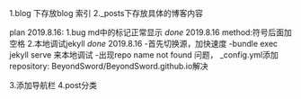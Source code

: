 1.blog 下存放blog 索引
2._posts下存放具体的博客内容



plan 2019.8.16:
1.bug md中的标记正常显示   *done* 2019.8.16 method:符号后面加空格 
2.本地调试jekyll *done* 2019.8.16
-首先切换源，加快速度
-bundle exec jekyll serve 来本地调试
-出现repo name not found 问题， _config.yml添加repository: BeyondSword/BeyondSword.github.io解决

3.添加导航栏
4.post分类